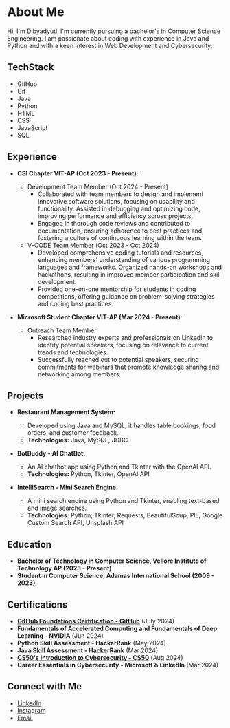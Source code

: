 # About Me

Hi, I'm Dibyadyuti! I'm currently pursuing a bachelor's in Computer Science Engineering. I am passionate about coding with experience in Java and Python and with a keen interest in Web Development and Cybersecurity.

## TechStack

- GitHub
- Git
- Java
- Python
- HTML
- CSS
- JavaScript
- SQL

## Experience

- **CSI Chapter VIT-AP (Oct 2023 - Present):**
  - Development Team Member (Oct 2024 - Present)
    - Collaborated with team members to design and implement innovative software solutions, focusing on usability and functionality. Assisted in debugging and optimizing code, improving performance and efficiency across projects.
    - Engaged in thorough code reviews and contributed to documentation, ensuring adherence to best practices and fostering a culture of continuous learning within the team.
  - V-CODE Team Member (Oct 2023 - Oct 2024)
    - Developed comprehensive coding tutorials and resources, enhancing members' understanding of various programming languages and frameworks. Organized hands-on workshops and hackathons, resulting in improved member participation and skill development.
    - Provided one-on-one mentorship for students in coding competitions, offering guidance on problem-solving strategies and coding best practices.

- **Microsoft Student Chapter VIT-AP (Mar 2024 - Present):**
  - Outreach Team Member
    - Researched industry experts and professionals on LinkedIn to identify potential speakers, focusing on relevance to current trends and technologies.
    - Successfully reached out to potential speakers, securing commitments for webinars that promote knowledge sharing and networking among members.

## Projects

- **Restaurant Management System:**
  - Developed using Java and MySQL, it handles table bookings, food orders, and customer feedback.
  - **Technologies:** Java, MySQL, JDBC

- **BotBuddy - AI ChatBot:**
  - An AI chatbot app using Python and Tkinter with the OpenAI API.
  - **Technologies:** Python, Tkinter, OpenAI API

- **IntelliSearch - Mini Search Engine:**
  - A mini search engine using Python and Tkinter, enabling text-based and image searches.
  - **Technologies:** Python, Tkinter, Requests, BeautifulSoup, PIL, Google Custom Search API, Unsplash API

## Education

- **Bachelor of Technology in Computer Science, Vellore Institute of Technology AP (2023 - Present)**
- **Student in Computer Science, Adamas International School (2009 - 2023)**

## Certifications

- **[GitHub Foundations Certification - GitHub](https://www.credly.com/badges/0a1d00bb-fc89-49d4-8d1a-71cb37d78435)** (July 2024)
- **Fundamentals of Accelerated Computing and Fundamentals of Deep Learning - NVIDIA** (Jun 2024)
- **Python Skill Assessment - HackerRank** (May 2024)
- **Java Skill Assessment - HackerRank** (Mar 2024)
- **[CS50's Introduction to Cybersecurity - CS50](https://cs50.harvard.edu/certificates/802fda60-7892-461e-82fb-7956cb38b605)** (Aug 2024)
- **Career Essentials in Cybersecurity - Microsoft & LinkedIn** (Mar 2024)

## Connect with Me

- [LinkedIn](https://www.linkedin.com/in/dibyadyuti-dutta/)
- [Instagram](https://instagram.com/_.unknownguy49._)
- [Email](mailto:dibyadyutidutta49@gmail.com)
